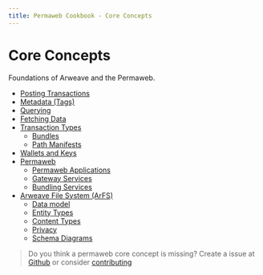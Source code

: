 ```yaml
---
title: Permaweb Cookbook - Core Concepts
---
```


# Core Concepts

Foundations of Arweave and the Permaweb.

- [Posting Transactions](post-transactions.md)
- [Metadata (Tags)](tags.md)
- [Querying](queryTransactions.md)
- [Fetching Data](/guides/http-api.md)
- [Transaction Types](bundles.md)
  - [Bundles](bundles.md)
  - [Path Manifests](manifests.md)
- [Wallets and Keys](keyfiles-and-wallets.md)
- [Permaweb](permaweb.md)
  - [Permaweb Applications](permawebApplications.md)
  - [Gateway Services](gateways.md)
  - [Bundling Services](bundlers.md)
- [Arweave File System (ArFS)](arfs/arfs.md)
  - [Data model](arfs/data-model.md)
  - [Entity Types](arfs/entity-types.md)
  - [Content Types](arfs/content-types.md)
  - [Privacy](arfs/privacy.md)
  - [Schema Diagrams](arfs/schema-diagrams.md)

> Do you think a permaweb core concept is missing? Create a issue at [Github](https://github.com/twilson63/permaweb-cookbook/issues) or consider [contributing](../getting-started/contributing.md)
